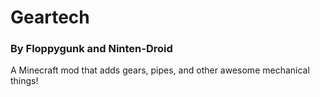 # Geartech

### By Floppygunk and Ninten-Droid

A Minecraft mod that adds gears, pipes, and other awesome mechanical things!
